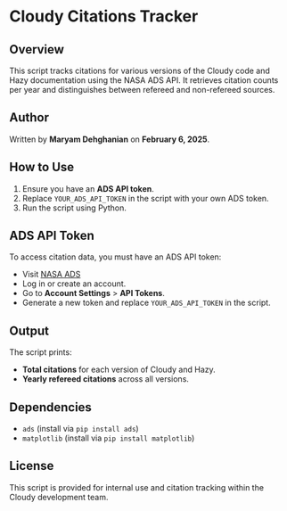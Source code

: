 # Cloudy Citations Tracker

## Overview
This script tracks citations for various versions of the Cloudy code and Hazy documentation using the NASA ADS API. It retrieves citation counts per year and distinguishes between refereed and non-refereed sources.

## Author
Written by **Maryam Dehghanian** on **February 6, 2025**.

## How to Use
1. Ensure you have an **ADS API token**.
2. Replace `YOUR_ADS_API_TOKEN` in the script with your own ADS token.
3. Run the script using Python.

## ADS API Token
To access citation data, you must have an ADS API token:
- Visit [NASA ADS](https://ui.adsabs.harvard.edu/)
- Log in or create an account.
- Go to **Account Settings** > **API Tokens**.
- Generate a new token and replace `YOUR_ADS_API_TOKEN` in the script.

## Output
The script prints:
- **Total citations** for each version of Cloudy and Hazy.
- **Yearly refereed citations** across all versions.

## Dependencies
- `ads` (install via `pip install ads`)
- `matplotlib` (install via `pip install matplotlib`)

## License
This script is provided for internal use and citation tracking within the Cloudy development team.


